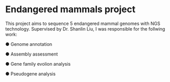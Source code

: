 # Endangered mammals project

This project aims to sequence 5 endangered mammal genomes with NGS technology. Supervised by Dr. Shanlin Liu, I was responsible for the follwing work:

● Genome annotation

● Assembly assessment

● Gene family evolion analysis

● Pseudogene analysis
